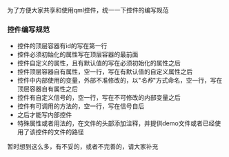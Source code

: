 为了方便大家共享和使用qml控件，统一一下控件的编写规范

### 控件编写规范
* 控件的顶层容器有id的写在第一行
* 控件必须初始化的属性写在顶层容器的最前面
* 控件自定义的属性，且有默认值的写在必须初始化的属性之后
* 控件顶层容器自有属性，空一行，写在有默认值的自定义属性之后
* 控件中内部使用的变量，外部不准修改的，以"_名称_"方式命名，空一行，写在顶层容器自有属性之后
* 控件有自定义信号的，空一行，写在不可修改的内部变量之后
* 控件有可调用的方法的，空一行，写在信号自后
* 之后才能写内部控件
* 特殊属性或者用法的，在文件的头部添加注释，并提供demo文件或者已经使用了该控件的文件的路径

暂时想到这么多，有不妥的，或者不完善的，请大家补充


